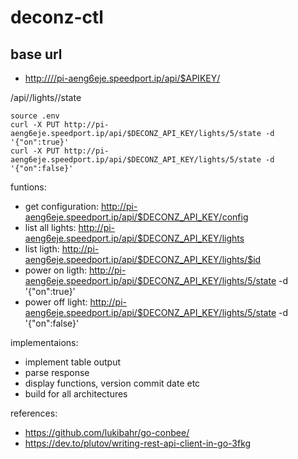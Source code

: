# deconz-ctl

## base url

- <http:////pi-aeng6eje.speedport.ip/api/$APIKEY/>

/api/<apikey>/lights/<id>/state

```shell
source .env
curl -X PUT http://pi-aeng6eje.speedport.ip/api/$DECONZ_API_KEY/lights/5/state -d '{"on":true}'
curl -X PUT http://pi-aeng6eje.speedport.ip/api/$DECONZ_API_KEY/lights/5/state -d '{"on":false}'
```

funtions:

- get configuration: <http://pi-aeng6eje.speedport.ip/api/$DECONZ_API_KEY/config>
- list all lights: <http://pi-aeng6eje.speedport.ip/api/$DECONZ_API_KEY/lights>
- list ligth: <http://pi-aeng6eje.speedport.ip/api/$DECONZ_API_KEY/lights/$id>
- power on ligth: <http://pi-aeng6eje.speedport.ip/api/$DECONZ_API_KEY/lights/5/state> -d '{"on":true}'
- power off light: <http://pi-aeng6eje.speedport.ip/api/$DECONZ_API_KEY/lights/5/state> -d '{"on":false}'

implementaions:

- implement table output
- parse response
- display functions, version commit date etc
- build for all architectures

references:

- <https://github.com/lukibahr/go-conbee/>
- <https://dev.to/plutov/writing-rest-api-client-in-go-3fkg>
